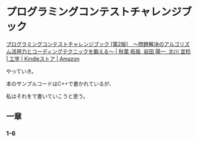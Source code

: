 # プログラミングコンテストチャレンジブック

[プログラミングコンテストチャレンジブック [第2版]　～問題解決のアルゴリズム活用力とコーディングテクニックを鍛える～ | 秋葉 拓哉, 岩田 陽一, 北川 宜稔 | 工学 | Kindleストア | Amazon](https://www.amazon.co.jp/dp/B00CY9256C/ref=dp-kindle-redirect?_encoding=UTF8&btkr=1)

やっていき。

本のサンプルコードはC++で書かれているが、

私はそれをで書いていこうと思う。

## 一章

### 1-6

```rust

```
